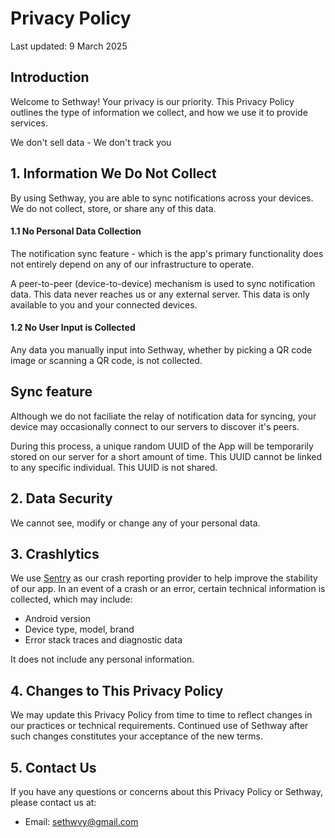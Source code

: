 # Privacy Policy

Last updated: 9 March 2025

## Introduction

Welcome to Sethway! Your privacy is our priority. This Privacy Policy outlines the type of information we collect, and how we use it to provide services.

We don't sell data - We don't track you

## 1. Information We Do Not Collect

By using Sethway, you are able to sync notifications across your devices. We do not collect, store, or share any of this data.

#### **1.1 No Personal Data Collection**

The notification sync feature - which is the app's primary functionality does not entirely depend on any of our infrastructure to operate.

A peer-to-peer (device-to-device) mechanism is used to sync notification data. This data never reaches us or any external server. This data is only available to you and your connected devices.

#### **1.2 No User Input is Collected**

Any data you manually input into Sethway, whether by picking a QR code image or scanning a QR code, is not collected.

## Sync feature

Although we do not faciliate the relay of notification data for syncing, your device may occasionally connect to our servers to discover it's peers.

During this process, a unique random UUID of the App will be temporarily stored on our server for a short amount of time. This UUID cannot be linked to any specific individual. This UUID is not shared.

## 2. Data Security

We cannot see, modify or change any of your personal data.

## 3. Crashlytics

We use [Sentry](sentry.io) as our crash reporting provider to help improve the stability of our app. In an event of a crash or an error, certain technical information is collected, which may include:

- Android version
- Device type, model, brand
- Error stack traces and diagnostic data

It does not include any personal information.

## 4. Changes to This Privacy Policy

We may update this Privacy Policy from time to time to reflect changes in our practices or technical requirements. Continued use of Sethway after such changes constitutes your acceptance of the new terms. 

## 5. Contact Us

If you have any questions or concerns about this Privacy Policy or Sethway, please contact us at: 

- Email: sethwvy@gmail.com
